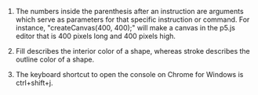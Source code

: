 1) The numbers inside the parenthesis after an instruction are arguments which serve as parameters for that specific instruction or command. For instance, "createCanvas(400, 400);" will make a canvas in the p5.js editor that is 400 pixels long and 400 pixels high.

2) Fill describes the interior color of a shape, whereas stroke describes the outline color of a shape.
![]()
3) The keyboard shortcut to open the console on Chrome for Windows is ctrl+shift+j.

